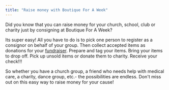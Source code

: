 ```yaml
---
title: "Raise money with Boutique For A Week"
---
```


Did you know that you can raise money for your church, school, club or charity just by consigning at Boutique For A Week?

Its super easy! All you have to do is to pick one person to register as a consignor on behalf of your group. Then collect accepted items as donations for your [fundraiser](/about/fundraising/). Prepare and tag your items. Bring your items to drop off. Pick up unsold items or donate them to charity. Receive your check!!!

So whether you have a church group, a friend who needs help with medical care, a charity, dance group, etc.- the possibilities are endless. Don't miss out on this easy way to raise money for your cause!
